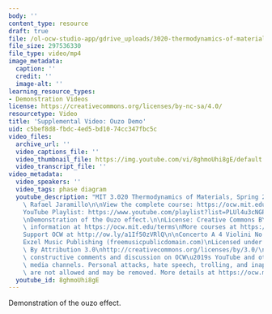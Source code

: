 ```yaml
---
body: ''
content_type: resource
draft: true
file: /ol-ocw-studio-app/gdrive_uploads/3020-thermodynamics-of-materials/1Yep5yTszY1VChxt5G3lY3nxAUmYcNWGb/mit3_020s21_demo_03_1080p.mp4
file_size: 297536330
file_type: video/mp4
image_metadata:
  caption: ''
  credit: ''
  image-alt: ''
learning_resource_types:
- Demonstration Videos
license: https://creativecommons.org/licenses/by-nc-sa/4.0/
resourcetype: Video
title: 'Supplemental Video: Ouzo Demo'
uid: c5bef8d8-fbdc-4ed5-bd10-74cc347fbc5c
video_files:
  archive_url: ''
  video_captions_file: ''
  video_thumbnail_file: https://img.youtube.com/vi/8ghmoUhi8gE/default.jpg
  video_transcript_file: ''
video_metadata:
  video_speakers: ''
  video_tags: phase diagram
  youtube_description: "MIT 3.020 Thermodynamics of Materials, Spring 2021\nInstructor:\
    \ Rafael Jaramillo\n\nView the complete course: https://ocw.mit.edu/sites/3020-thermodynamics-of-materials/\n\
    YouTube Playlist: https://www.youtube.com/playlist?list=PLUl4u3cNGP61g-yRbJz4ghFPJLiok1HxX\n\
    \nDemonstration of the Ouzo effect.\n\nLicense: Creative Commons BY-NC-SA\nMore\
    \ information at https://ocw.mit.edu/terms\nMore courses at https://ocw.mit.edu\n\
    Support OCW at http://ow.ly/a1If50zVRlQ\n\nConcerto A 4 Violini No 2 (Telemann)\n\
    Exzel Music Publishing (freemusicpublicdomain.com)\nLicensed under Creative Commons:\
    \ By Attribution 3.0\nhttp://creativecommons.org/licenses/by/3.0/\n\nWe encourage\
    \ constructive comments and discussion on OCW\u2019s YouTube and other social\
    \ media channels. Personal attacks, hate speech, trolling, and inappropriate comments\
    \ are not allowed and may be removed. More details at https://ocw.mit.edu/comments."
  youtube_id: 8ghmoUhi8gE
---
```

Demonstration of the ouzo effect.